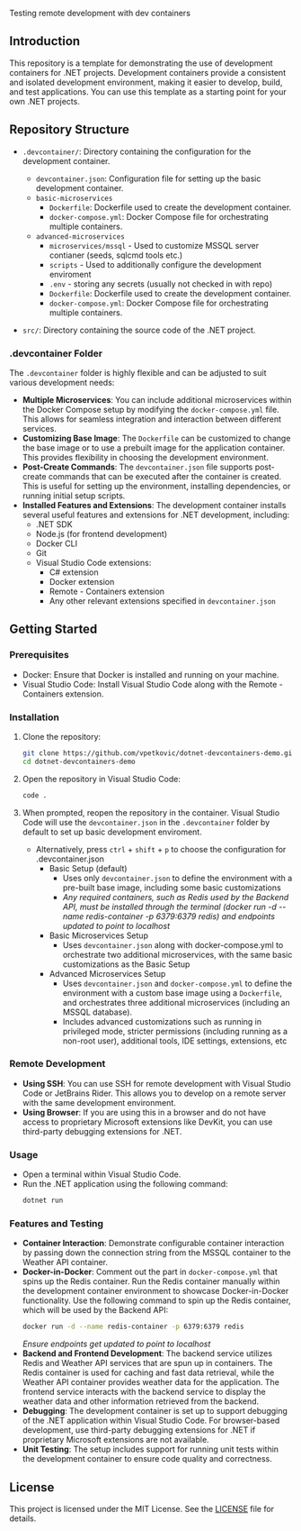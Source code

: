 Testing remote development with dev containers

## Introduction
This repository is a template for demonstrating the use of development containers for .NET projects. Development containers provide a consistent and isolated development environment, making it easier to develop, build, and test applications. You can use this template as a starting point for your own .NET projects.

## Repository Structure

- `.devcontainer/`: Directory containing the configuration for the development container.
  - `devcontainer.json`: Configuration file for setting up the basic development container.
  - `basic-microservices`
    - `Dockerfile`: Dockerfile used to create the development container.
    - `docker-compose.yml`: Docker Compose file for orchestrating multiple containers. 
  - `advanced-microservices`
    - `microservices/mssql` - Used to customize MSSQL server contianer (seeds, sqlcmd tools etc.)
    - `scripts` - Used to additionally configure the development enviroment
    - `.env` - storing any secrets (usually not checked in with repo)
    - `Dockerfile`: Dockerfile used to create the development container.
    - `docker-compose.yml`: Docker Compose file for orchestrating multiple containers.
    
- `src/`: Directory containing the source code of the .NET project.

### .devcontainer Folder

The `.devcontainer` folder is highly flexible and can be adjusted to suit various development needs:

- **Multiple Microservices**: You can include additional microservices within the Docker Compose setup by modifying the `docker-compose.yml` file. This allows for seamless integration and interaction between different services.
- **Customizing Base Image**: The `Dockerfile` can be customized to change the base image or to use a prebuilt image for the application container. This provides flexibility in choosing the development environment.
- **Post-Create Commands**: The `devcontainer.json` file supports post-create commands that can be executed after the container is created. This is useful for setting up the environment, installing dependencies, or running initial setup scripts.
- **Installed Features and Extensions**: The development container installs several useful features and extensions for .NET development, including:
  - .NET SDK
  - Node.js (for frontend development)
  - Docker CLI
  - Git
  - Visual Studio Code extensions:
    - C# extension
    - Docker extension
    - Remote - Containers extension
    - Any other relevant extensions specified in `devcontainer.json`

## Getting Started

### Prerequisites

- Docker: Ensure that Docker is installed and running on your machine.
- Visual Studio Code: Install Visual Studio Code along with the Remote - Containers extension.

### Installation

1. Clone the repository:
   ```sh
   git clone https://github.com/vpetkovic/dotnet-devcontainers-demo.git
   cd dotnet-devcontainers-demo
   ```

2. Open the repository in Visual Studio Code:
   ```sh
   code .
   ```

3. When prompted, reopen the repository in the container. Visual Studio Code will use the `devcontainer.json` in the `.devcontainer` folder by default to set up basic development enviroment.
    - Alternatively, press `ctrl` + `shift` + `p` to choose the configuration for .devcontainer.json
      - Basic Setup (default)
        - Uses only `devcontainer.json` to define the environment with a pre-built base image, including some basic customizations
        - *Any required containers, such as Redis used by the Backend API, must be installed through the terminal (docker run -d --name redis-container -p 6379:6379 redis) and endpoints updated to point to localhost*
      - Basic Microservices Setup
        - Uses `devcontainer.json` along with docker-compose.yml to orchestrate two additional microservices, with the same basic customizations as the Basic Setup
      - Advanced Microservices Setup
        - Uses `devcontainer.json` and `docker-compose.yml` to define the environment with a custom base image using a `Dockerfile`, and orchestrates three additional microservices (including an MSSQL database).
        - Includes advanced customizations such as running in privileged mode, stricter permissions (including running as a non-root user), additional tools, IDE settings, extensions, etc

### Remote Development

- **Using SSH**: You can use SSH for remote development with Visual Studio Code or JetBrains Rider. This allows you to develop on a remote server with the same development environment.
- **Using Browser**: If you are using this in a browser and do not have access to proprietary Microsoft extensions like DevKit, you can use third-party debugging extensions for .NET.

### Usage

- Open a terminal within Visual Studio Code.
- Run the .NET application using the following command:
  ```sh
  dotnet run
  ```

### Features and Testing

- **Container Interaction**: Demonstrate configurable container interaction by passing down the connection string from the MSSQL container to the Weather API container.
- **Docker-in-Docker**: Comment out the part in `docker-compose.yml` that spins up the Redis container. Run the Redis container manually within the development container environment to showcase Docker-in-Docker functionality. Use the following command to spin up the Redis container, which will be used by the Backend API:
  ```sh
  docker run -d --name redis-container -p 6379:6379 redis
  ```
  *Ensure endpoints get updated to point to localhost*
- **Backend and Frontend Development**: The backend service utilizes Redis and Weather API services that are spun up in containers. The Redis container is used for caching and fast data retrieval, while the Weather API container provides weather data for the application. The frontend service interacts with the backend service to display the weather data and other information retrieved from the backend.
- **Debugging**: The development container is set up to support debugging of the .NET application within Visual Studio Code. For browser-based development, use third-party debugging extensions for .NET if proprietary Microsoft extensions are not available.
- **Unit Testing**: The setup includes support for running unit tests within the development container to ensure code quality and correctness.

## License

This project is licensed under the MIT License. See the [LICENSE](LICENSE) file for details.
